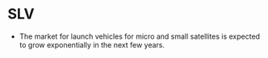 # SLV
* The market for launch vehicles for micro and small satellites is expected to grow exponentially in the next few years.
